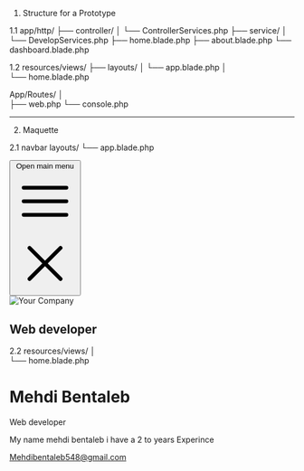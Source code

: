 1. Structure for a Prototype

1.1 app/http/
├── controller/
│ └── ControllerServices.php
├── service/
│ └── DevelopServices.php
├── home.blade.php
├── about.blade.php
└── dashboard.blade.php

1.2 resources/views/
├── layouts/
│ └── app.blade.php
│  
 └── home.blade.php

App/Routes/
│  
 ├── web.php
└── console.php

---

2. Maquette

2.1 navbar layouts/
└── app.blade.php

<div>
<nav class="relative bg-gray-800">
  <div class="mx-auto max-w-7xl px-2 sm:px-6 lg:px-8">
    <div class="relative flex h-16 items-center justify-between">
      <div class="absolute inset-y-0 left-0 flex items-center sm:hidden">
        <!-- Mobile menu button-->
        <button type="button" command="--toggle" commandfor="mobile-menu" class="relative inline-flex items-center justify-center rounded-md p-2 text-gray-400 hover:bg-white/5 hover:text-white focus:outline-2 focus:-outline-offset-1 focus:outline-indigo-500">
          <span class="absolute -inset-0.5"></span>
          <span class="sr-only">Open main menu</span>
          <svg viewBox="0 0 24 24" fill="none" stroke="currentColor" stroke-width="1.5" data-slot="icon" aria-hidden="true" class="size-6 in-aria-expanded:hidden">
            <path d="M3.75 6.75h16.5M3.75 12h16.5m-16.5 5.25h16.5" stroke-linecap="round" stroke-linejoin="round" />
          </svg>
          <svg viewBox="0 0 24 24" fill="none" stroke="currentColor" stroke-width="1.5" data-slot="icon" aria-hidden="true" class="size-6 not-in-aria-expanded:hidden">
            <path d="M6 18 18 6M6 6l12 12" stroke-linecap="round" stroke-linejoin="round" />
          </svg>
        </button>
      </div>
      <div class="flex flex-1 items-center justify-center sm:items-stretch sm:justify-start">
        <div class="flex shrink-0 items-center">
          <img src="https://tailwindcss.com/plus-assets/img/logos/mark.svg?color=indigo&shade=500" alt="Your Company" class="h-8 w-auto" />
        </div>
        <div class="hidden sm:ml-6 sm:block">
    </div>
      </div>
      <div class="absolute inset-y-0 right-0 flex items-center pr-2 sm:static sm:inset-auto sm:ml-6 sm:pr-0 text-white">
            <h2>Web developer</h2>
      </div>
    </div>
</div>
</nav>
</div>

2.2 resources/views/
│  
 └── home.blade.php

<div class="bg-white p-6  rounded-lg shadow-md max-w-lg mx-auto text-start mt-10">
    <h1 class="text-3xl font-bold mb-2">Mehdi Bentaleb</h1>
    <p class="text-xl text-gray-600 mb-4">Web developer </p>
    <p class="mb-4">My name mehdi bentaleb i have a 2 to years Experince </p>
    <a href="#" class="text-blue-500 hover:underline">Mehdibentaleb548@gmail.com</a>
</div>
  